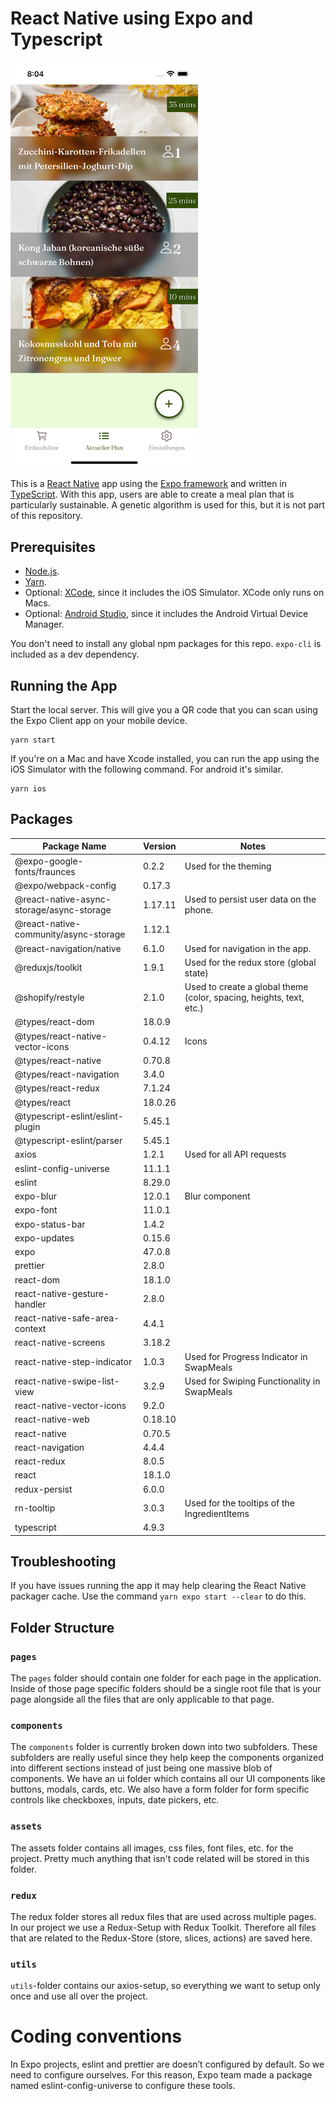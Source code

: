 # React Native using Expo and Typescript

<img src="./documentationAssets/simulator-home.png" width="300">

This is a [React Native](https://facebook.github.io/react-native/) app using the [Expo framework](https://expo.io) and written in [TypeScript](http://www.typescriptlang.org). With this app, users are able to create a meal plan that is particularly sustainable. A genetic algorithm is used for this, but it is not part of this repository.

## Prerequisites

- [Node.js](https://nodejs.org/).
- [Yarn](https://yarnpkg.com/).
- Optional: [XCode](https://developer.apple.com/xcode/), since it includes the iOS Simulator. XCode only runs on Macs.
- Optional: [Android Studio](https://developer.android.com/studio), since it includes the Android Virtual Device Manager.

You don't need to install any global npm packages for this repo. `expo-cli` is included as a dev dependency.

## Running the App

Start the local server. This will give you a QR code that you can scan using the Expo Client app on your mobile device.

```shell
yarn start
```

If you're on a Mac and have Xcode installed, you can run the app using the iOS Simulator with the following command. For android it's similar.

```shell
yarn ios
```

## Packages


| Package Name                     | Version | Notes                                            |
| -------------------------------- | ------ | ------------------------------------------------ |
| @expo-google-fonts/fraunces      | 0.2.2  | Used for the theming                             |
| @expo/webpack-config             | 0.17.3 |                                                  |
| @react-native-async-storage/async-storage          |    1.17.11    | Used to persist user data on the phone.     |
| @react-native-community/async-storage                     | 1.12.1  |                                                  |
| @react-navigation/native              | 6.1.0  | Used for navigation in the app.    |
| @reduxjs/toolkit | 1.9.1| Used for the redux store (global state) |
| @shopify/restyle | 2.1.0| Used to create a global theme (color, spacing, heights, text, etc.) |
| @types/react-dom | 18.0.9| |
| @types/react-native-vector-icons | 0.4.12| Icons |
| @types/react-native | 0.70.8| |
| @types/react-navigation | 3.4.0| |
| @types/react-redux | 7.1.24| |
| @types/react | 18.0.26| |
| @typescript-eslint/eslint-plugin | 5.45.1| |
| @typescript-eslint/parser | 5.45.1| |
| axios | 1.2.1| Used for all API requests |
| eslint-config-universe | 11.1.1| |
| eslint | 8.29.0| |
| expo-blur | 12.0.1| Blur component |
| expo-font | 11.0.1| |
| expo-status-bar | 1.4.2| |
| expo-updates | 0.15.6| |
| expo | 47.0.8| |
| prettier | 2.8.0| |
| react-dom | 18.1.0| |
| react-native-gesture-handler | 2.8.0| |
| react-native-safe-area-context | 4.4.1| |
| react-native-screens | 3.18.2| |
| react-native-step-indicator | 1.0.3| Used for Progress Indicator in SwapMeals |
| react-native-swipe-list-view | 3.2.9| Used for Swiping Functionality in SwapMeals |
| react-native-vector-icons | 9.2.0| |
| react-native-web | 0.18.10| |
| react-native | 0.70.5| |
| react-navigation | 4.4.4| |
| react-redux | 8.0.5| |
| react | 18.1.0| |
| redux-persist | 6.0.0| |
| rn-tooltip | 3.0.3| Used for the tooltips of the IngredientItems |
| typescript | 4.9.3| |

## Troubleshooting

If you have issues running the app it may help clearing the React Native packager cache. Use the command `yarn expo start --clear` to do this.

## Folder Structure

### ```pages```
 The ```pages``` folder should contain one folder for each page in the application. Inside of those page specific folders should be a single root file that is your page alongside all the files that are only applicable to that page. 

### ```components```
The ```components``` folder is currently broken down into two subfolders. These subfolders are really useful since they help keep the components organized into different sections instead of just being one massive blob of components. We have an ui folder which contains all our UI components like buttons, modals, cards, etc. We also have a form folder for form specific controls like checkboxes, inputs, date pickers, etc.

### ```assets```
The assets folder contains all images, css files, font files, etc. for the project. Pretty much anything that isn't code related will be stored in this folder.

### ```redux```
The redux folder stores all redux files that are used across multiple pages. In our project we use a Redux-Setup with Redux Toolkit. Therefore all files that are related to the Redux-Store (store, slices, actions) are saved here. 

### ```utils```
```utils```-folder contains our axios-setup, so everything we want to setup only once and use all over the project. 


# Coding conventions

In Expo projects, eslint and prettier are doesn’t configured by default. So we need to configure ourselves. For this reason, Expo team made a package named eslint-config-universe to configure these tools.
